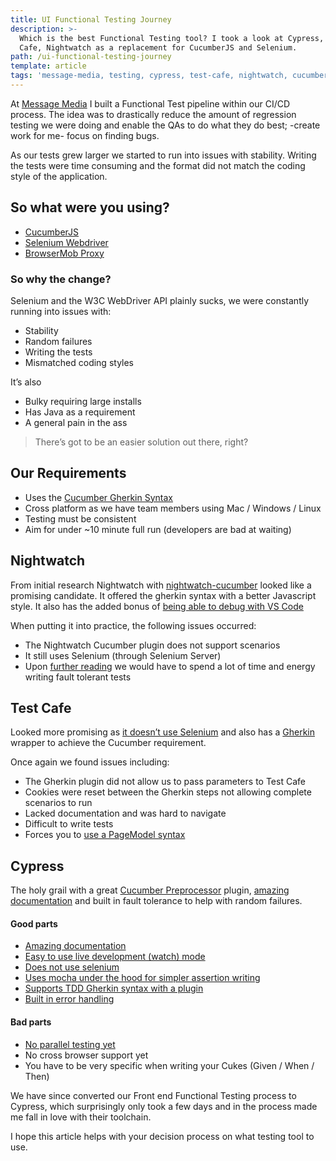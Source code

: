 ```yaml
---
title: UI Functional Testing Journey
description: >-
  Which is the best Functional Testing tool? I took a look at Cypress, Test
  Cafe, Nightwatch as a replacement for CucumberJS and Selenium.
path: /ui-functional-testing-journey
template: article
tags: 'message-media, testing, cypress, test-cafe, nightwatch, cucumber, selenium'
---
```

At [Message Media](http://messagemedia.com.au/) I built a Functional Test pipeline within our CI/CD process. The idea was to drastically reduce the amount of regression testing we were doing and enable the QAs to do what they do best; -create work for me- focus on finding bugs.

As our tests grew larger we started to run into issues with stability. Writing the tests were time consuming and the format did not match the coding style of the application.

## So what were you using?
* [CucumberJS](https://github.com/cucumber/cucumber-js)
* [Selenium Webdriver](https://www.npmjs.com/package/selenium-webdriver)
* [BrowserMob Proxy](https://github.com/lightbody/browsermob-proxy)

### So why the change?

Selenium and the W3C WebDriver API plainly sucks, we were constantly running into issues with:
* Stability
* Random failures
* Writing the tests
* Mismatched coding styles

It’s also
* Bulky requiring large installs
* Has Java as a requirement
* A general pain in the ass

> There’s got to be an easier solution out there, right?

## Our Requirements
* Uses the [Cucumber Gherkin Syntax](https://cucumber.io/docs/reference)
* Cross platform as we have team members using Mac / Windows / Linux
* Testing must be consistent
* Aim for under ~10 minute full run (developers are bad at waiting)

## Nightwatch

From initial research Nightwatch with [nightwatch-cucumber](https://github.com/mucsi96/nightwatch-cucumber) looked like a promising candidate. It offered the gherkin syntax with a better Javascript style. It also has the added bonus of [being able to debug with VS Code](http://mucsi96.github.io/nightwatch-cucumber/#debugging-with-visual-studio-code) 

When putting it into practice, the following issues occurred:

* The Nightwatch Cucumber plugin does not support scenarios
* It still uses Selenium (through Selenium Server)
* Upon [further reading](https://medium.com/qaworks/nightwatch-js-after-12-000-tests-and-3000-hours-8ae87a714158) we would have to spend a lot of time and energy writing fault tolerant tests

## Test Cafe
Looked more promising as [it doesn’t use Selenium](https://testcafe-discuss.devexpress.com/t/why-not-use-selenium/47/2) and also has a [Gherkin](https://github.com/sitegeist/gherkin-testcafe) wrapper to achieve the Cucumber requirement.

Once again we found issues including:

* The Gherkin plugin did not allow us to pass parameters to Test Cafe
* Cookies were reset between the Gherkin steps not allowing complete scenarios to run
* Lacked documentation and was hard to navigate
* Difficult to write tests
* Forces you to [use a PageModel syntax](https://medium.com/tech-quizlet/cypress-the-future-of-end-to-end-testing-for-web-applications-8ee108c5b255)

## Cypress

The holy grail with a great [Cucumber Preprocessor](https://github.com/TheBrainFamily/cypress-cucumber-preprocessor) plugin, [amazing documentation](https://docs.cypress.io/guides/overview/why-cypress.html) and built in fault tolerance to help with random failures.

#### Good parts

* [Amazing documentation](https://docs.cypress.io)
* [Easy to use live development (watch) mode](https://docs.cypress.io/guides/core-concepts/test-runner.html#)
* [Does not use selenium](https://blog.red-badger.com/blog/2017/6/16/cypress-a-genuine-alternative-to-selenium-at-last)
* [Uses mocha under the hood for simpler assertion writing](https://docs.cypress.io/guides/references/assertions.html#BDD-Assertions)
* [Supports TDD Gherkin syntax with a plugin](https://github.com/TheBrainFamily/cypress-cucumber-preprocessor)
* [Built in error handling](https://docs.cypress.io/guides/guides/debugging.html)

#### Bad parts

* [No parallel testing yet](https://github.com/cypress-io/cypress/issues/681)
* No cross browser support yet
* You have to be very specific when writing your Cukes (Given / When / Then)

We have since converted our Front end Functional Testing process to Cypress, which surprisingly only took a few days and in the process made me fall in love with their toolchain.

I hope this article helps with your decision process on what testing tool to use.
